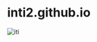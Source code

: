 # inti2.github.io
![iti](https://github.com/user-attachments/assets/a0bc9bc3-cdac-4aa5-861d-66223a10f241)
